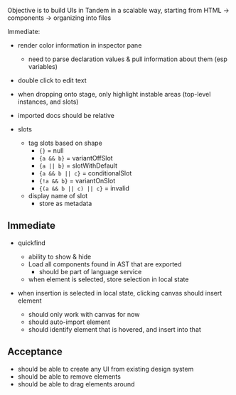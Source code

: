 Objective is to build UIs in Tandem in a scalable way, starting from HTML -> components -> organizing into files

Immediate:

- render color information in inspector pane
  - need to parse declaration values & pull information about them (esp variables)



- double click to edit text

- when dropping onto stage, only highlight instable areas (top-level instances, and slots)
- imported docs should be relative
- slots
  - tag slots based on shape
    - `{}` = null
    - `{a && b}` = variantOffSlot
    - `{a || b}` = slotWithDefault
    - `{a && b || c}` = conditionalSlot
    - `{!a && b}` = variantOnSlot
    - `{(a && b || c) || c}` = invalid
  - display name of slot  
    - store as metadata

## Immediate

- quickfind
  - ability to show & hide
  - Load all components found in AST that are exported
    - should be part of language service
  - when element is selected, store selection in local state

- when insertion is selected in local state, clicking canvas should insert element
  - should only work with canvas for now
  - should auto-import element
  - should identify element that is hovered, and insert into that


## Acceptance

- should be able to create any UI from existing design system
- should be able to remove elements
- should be able to drag elements around

